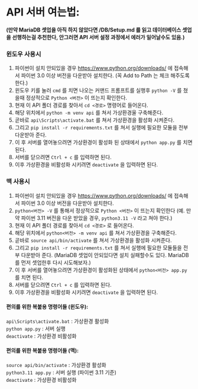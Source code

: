 # API 서버 여는법:

**(만약 MariaDB 셋업을 아직 하지 않았다면 /DB/Setup.md 를 읽고 데이터베이스 셋업을 선행하는걸 추천한다, 안그러면 API 서버 설정 과정에서 에러가 일어날수도 있음.)**

### 윈도우 사용시
1. 파이썬이 설치 안되있을 경우 https://www.python.org/downloads/ 에 접속해서 파이썬 3.0 이상 버전을 다운받아 설치한다. (꼭 Add to Path 는 체크 해주도록 한다.)
2. 윈도우 키를 눌러 `cmd` 를 치면 나오는 커맨드 프롬프트를 실행후 `python -V` 를 쳤을때 정상적으로 `Python <버전>` 이 뜨는지 확인한다.
3. 현재 이 API 폴더 경로를 찾아서 `cd <경로>` 명령어로 들어온다.
4. 해당 위치에서 `python -m venv api` 를 쳐서 가상환경울 구축해준다.
5. 곧바로 `api\Scripts\activate.bat` 를 쳐서 가상환경을 활성화 시켜준다.
6. 그리고 `pip install -r requirements.txt` 를 쳐서 실행에 필요한 모듈을 전부 다운받아 준다.
7. 이 후 서버를 열어놓으려면 가상환경이 활성화 된 상태에서 `python app.py` 를 치면 된다.
8. 서버를 닫으려면 `Ctrl + c` 를 입력하면 된다.
9. 이후 가상환경을 비활성화 시키려면 `deactivate` 을 입력하면 된다.

### 맥 사용시
1. 파이썬이 설치 안되있을 경우 https://www.python.org/downloads/ 에 접속해서 파이썬 3.0 이상 버전을 다운받아 설치한다.
2. `python<버전> -V` 를 통해서 정상적으로 `Python <버전>` 이 뜨는지 확인한다 (예. 만약 파이썬 3.11 버전을 다운 받았을 경우, `python3.11 -V` 라고 쳐야 한다.)
3. 현재 이 API 폴더 경로를 찾아서 `cd <경로>` 로 들어온다.
4. 해당 위치에서 `python<버전> -m venv api` 를 쳐서 가상환경을 구축해준다.
5. 곧바로 `source api/bin/activate` 를 쳐서 가상환경을 활성화 시켜준다.
6. 그리고 `pip install -r requirements.txt` 를 쳐서 실행에 필요한 모듈들을 전부 다운받아 준다. (MariaDB 셋업이 안되있다면 설치 실패할수도 있다. MariaDB 를 먼저 셋업한후 다시 시도해보자.)
7. 이 후 서버를 열어놓으려면 가상환경이 활성화된 상태에서 `python<버전> app.py` 를 치면 된다.
8. 서버를 닫으려면 `Ctrl + c` 를 입력하면 된다.
9. 이후 가상환경을 비활성화 시키려면 `deactivate` 을 입력하면 된다.

#### 편의를 위한 복붙용 명령어들 (윈도우):
`api\Scripts\activate.bat` : 가상환경 활성화\
`python app.py` : 서버 실행\
`deactivate` : 가상환경 비활성화

#### 편의를 위한 복붙용 명령어들 (맥):
`source api/bin/activate` : 가상환경 활성화\
`python3.11 app.py` : 서버 실행 (파이썬 3.11 기준)\
`deactivate` : 가상환경 비활성화